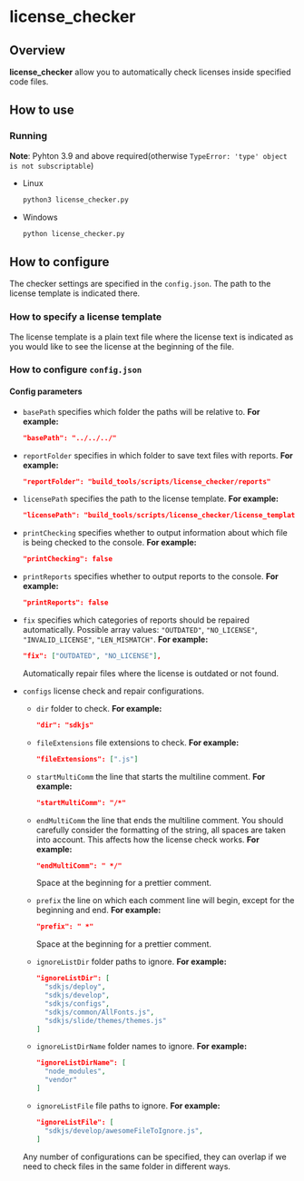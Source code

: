 # license_checker

## Overview

**license_checker** allow you to automatically check
licenses inside specified code files.

## How to use

### Running

**Note**: Pyhton 3.9 and above required(otherwise `TypeError: 'type' object is not subscriptable`)

* Linux

  ```bash
  python3 license_checker.py
  ```

* Windows

  ```bash
  python license_checker.py
  ```

## How to configure

The checker settings are specified in the `config.json`.
The path to the license template is indicated there.

### How to specify a license template

The license template is a plain text
file where the license text is indicated
as you would like to see the license at
the beginning of the file.

### How to configure `config.json`

#### Сonfig parameters

* `basePath` specifies which folder the
paths will be relative to.
**For example:**

  ```json
  "basePath": "../../../"
  ```

* `reportFolder` specifies in which folder to
save text files with reports.
**For example:**

  ```json
  "reportFolder": "build_tools/scripts/license_checker/reports"
  ```

* `licensePath` specifies the path to the license template.
**For example:**

  ```json
  "licensePath": "build_tools/scripts/license_checker/license_template.txt"
  ```

* `printChecking` specifies whether to output
information about which file is
being checked to the console.
**For example:**

  ```json
  "printChecking": false
  ```

* `printReports` specifies whether to output 
reports to the console.
**For example:**

  ```json
  "printReports": false
  ```

* `fix` specifies which categories of reports
should be repaired automatically.
Possible array values:
`"OUTDATED"`,
`"NO_LICENSE"`,
`"INVALID_LICENSE"`,
`"LEN_MISMATCH"`.
**For example:**

  ```json
  "fix": ["OUTDATED", "NO_LICENSE"],
  ```

  Automatically repair files where the license is outdated or not found.

* `configs` license check and repair configurations.

  * `dir` folder to check.
  **For example:**

    ```json
    "dir": "sdkjs"
    ```

  * `fileExtensions` file extensions to check.
  **For example:**

    ```json
    "fileExtensions": [".js"]
    ```
  
  * `startMultiComm` the line that starts the multiline comment.
  **For example:**

    ```json
    "startMultiComm": "/*"
    ```

  * `endMultiComm` the line that ends the multiline comment.
  You should carefully consider the formatting
  of the string, all spaces are taken into account.
  This affects how the license check works.
  **For example:**

    ```json
    "endMultiComm": " */"
    ```

    Space at the beginning for a prettier comment.

  * `prefix` the line on which each comment
  line will begin, except for the
  beginning and end.
  **For example:**

      ```json
      "prefix": " *"
      ```

      Space at the beginning for a prettier comment.
  * `ignoreListDir` folder paths to ignore.
  **For example:**

    ```json
    "ignoreListDir": [
      "sdkjs/deploy",
      "sdkjs/develop",
      "sdkjs/configs",
      "sdkjs/common/AllFonts.js",
      "sdkjs/slide/themes/themes.js"
    ]
    ```

  * `ignoreListDirName` folder names to ignore.
  **For example:**

    ```json
    "ignoreListDirName": [
      "node_modules",
      "vendor"
    ]
    ```

  * `ignoreListFile` file paths to ignore.
  **For example:**

    ```json
    "ignoreListFile": [
      "sdkjs/develop/awesomeFileToIgnore.js",
    ]
    ```

  Any number of configurations can be
  specified, they can overlap
  if we need to check
  files in the same folder in different ways.
